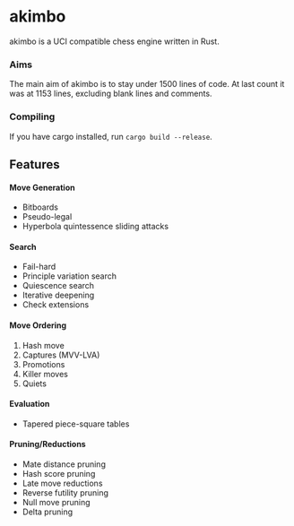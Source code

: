 # akimbo

akimbo is a UCI compatible chess engine written in Rust.

### Aims
The main aim of akimbo is to stay under 1500 lines of code.
At last count it was at 1153 lines, excluding blank lines and comments.

### Compiling
If you have cargo installed, run `cargo build --release`.

## Features

#### Move Generation
- Bitboards
- Pseudo-legal
- Hyperbola quintessence sliding attacks

#### Search
- Fail-hard
- Principle variation search
- Quiescence search
- Iterative deepening
- Check extensions

#### Move Ordering
1. Hash move
2. Captures (MVV-LVA)
3. Promotions
4. Killer moves
5. Quiets

#### Evaluation
- Tapered piece-square tables

#### Pruning/Reductions
- Mate distance pruning
- Hash score pruning
- Late move reductions
- Reverse futility pruning
- Null move pruning
- Delta pruning
